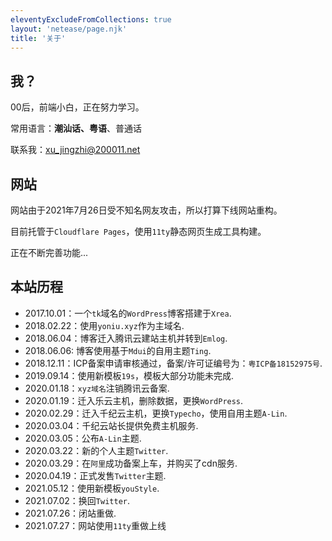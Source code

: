 ```yaml
---
eleventyExcludeFromCollections: true
layout: 'netease/page.njk'
title: '关于'
---
```


## 我？

00后，前端小白，正在努力学习。

常用语言：**潮汕话、粤语**、普通话

联系我：<a href="mailto:xu_jingzhi@200011.net">xu_jingzhi@200011.net</a>

## 网站

网站由于2021年7月26日受不知名网友攻击，所以打算下线网站重构。

目前托管于`Cloudflare Pages`，使用`11ty`静态网页生成工具构建。

正在不断完善功能...

## 本站历程

 - 2017.10.01：一个`tk`域名的`WordPress`博客搭建于`Xrea`.
 - 2018.02.22：使用`yoniu.xyz`作为主域名.
 - 2018.06.04：博客迁入腾讯云建站主机并转到`Emlog`.
 - 2018.06.06: 博客使用基于`Mdui`的自用主题`Ting`.
 - 2018.12.11：ICP备案申请审核通过，备案/许可证编号为：`粤ICP备18152975号`.
 - 2019.09.14：使用新模板`19s`，模板大部分功能未完成.
 - 2020.01.18：`xyz域名`注销腾讯云备案.
 - 2020.01.19：迁入乐云主机，删除数据，更换`WordPress`.
 - 2020.02.29：迁入千纪云主机，更换`Typecho`，使用自用主题`A-Lin`.
 - 2020.03.04：千纪云站长提供免费主机服务.
 - 2020.03.05：公布`A-Lin`主题.
 - 2020.03.22：新的个人主题`Twitter`.
 - 2020.03.29：在`阿里`成功备案上车，并购买了cdn服务.
 - 2020.04.19：正式发售`Twitter`主题.
 - 2021.05.12：使用新模板`youStyle`.
 - 2021.07.02：换回`Twitter`.
 - 2021.07.26：闭站重做.
 - 2021.07.27：网站使用`11ty`重做上线